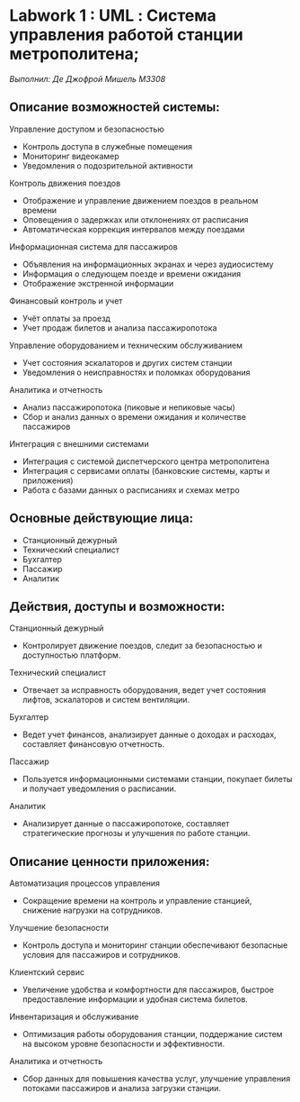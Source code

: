 # Labwork 1 : UML : Система управления работой станции метрополитена;

*Выполнил: Де Джофрой Мишель М3308*

## Описание возможностей системы:

Управление доступом и безопасностью
- Контроль доступа в служебные помещения
- Мониторинг видеокамер
- Уведомления о подозрительной активности

Контроль движения поездов
- Отображение и управление движением поездов в реальном времени
- Оповещения о задержках или отклонениях от расписания
- Автоматическая коррекция интервалов между поездами

Информационная система для пассажиров
- Объявления на информационных экранах и через аудиосистему
- Информация о следующем поезде и времени ожидания
- Отображение экстренной информации

Финансовый контроль и учет
- Учёт оплаты за проезд
- Учет продаж билетов и анализа пассажиропотока

Управление оборудованием и техническим обслуживанием
- Учет состояния эскалаторов и других систем станции
- Уведомления о неисправностях и поломках оборудования

Аналитика и отчетность
- Анализ пассажиропотока (пиковые и непиковые часы)
- Сбор и анализ данных о времени ожидания и количестве пассажиров

Интеграция с внешними системами
- Интеграция с системой диспетчерского центра метрополитена
- Интеграция с сервисами оплаты (банковские системы, карты и приложения)
- Работа с базами данных о расписаниях и схемах метро

## Основные действующие лица:

- Станционный дежурный
- Технический специалист
- Бухгалтер
- Пассажир
- Аналитик

## Действия, доступы и возможности:

Станционный дежурный
- Контролирует движение поездов, следит за безопасностью и доступностью платформ.

Технический специалист
- Отвечает за исправность оборудования, ведет учет состояния лифтов, эскалаторов и систем вентиляции.

Бухгалтер
- Ведет учет финансов, анализирует данные о доходах и расходах, составляет финансовую отчетность.

Пассажир
- Пользуется информационными системами станции, покупает билеты и получает уведомления о расписании.

Аналитик
- Анализирует данные о пассажиропотоке, составляет стратегические прогнозы и улучшения по работе станции.

## Описание ценности приложения:

Автоматизация процессов управления
- Сокращение времени на контроль и управление станцией, снижение нагрузки на сотрудников.

Улучшение безопасности
- Контроль доступа и мониторинг станции обеспечивают безопасные условия для пассажиров и сотрудников.

Клиентский сервис
- Увеличение удобства и комфортности для пассажиров, быстрое предоставление информации и удобная система билетов.

Инвентаризация и обслуживание
- Оптимизация работы оборудования станции, поддержание систем на высоком уровне безопасности и эффективности.

Аналитика и отчетность
- Сбор данных для повышения качества услуг, улучшение управления потоками пассажиров и анализа загрузки станции.

‌